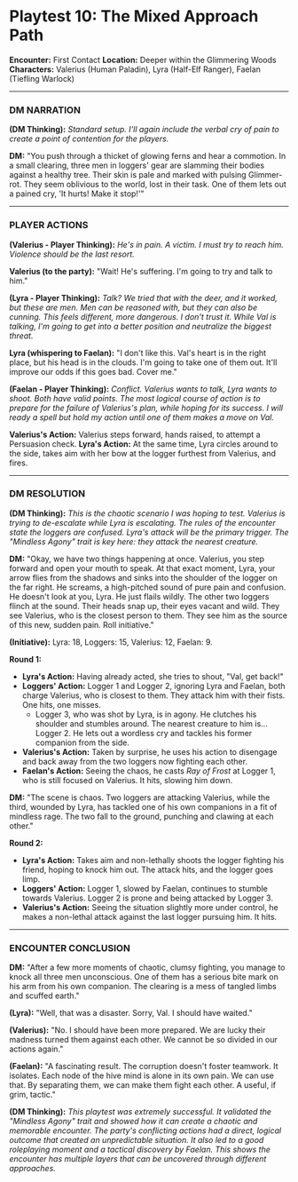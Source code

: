 # Playtest 10: The Mixed Approach Path

**Encounter:** First Contact
**Location:** Deeper within the Glimmering Woods
**Characters:** Valerius (Human Paladin), Lyra (Half-Elf Ranger), Faelan (Tiefling Warlock)

---

### DM NARRATION

**(DM Thinking):** *Standard setup. I'll again include the verbal cry of pain to create a point of contention for the players.*

**DM:** "You push through a thicket of glowing ferns and hear a commotion. In a small clearing, three men in loggers' gear are slamming their bodies against a healthy tree. Their skin is pale and marked with pulsing Glimmer-rot. They seem oblivious to the world, lost in their task. One of them lets out a pained cry, 'It hurts! Make it stop!'"

---

### PLAYER ACTIONS

**(Valerius - Player Thinking):** *He's in pain. A victim. I must try to reach him. Violence should be the last resort.*

**Valerius (to the party):** "Wait! He's suffering. I'm going to try and talk to him."

**(Lyra - Player Thinking):** *Talk? We tried that with the deer, and it worked, but these are men. Men can be reasoned with, but they can also be cunning. This feels different, more dangerous. I don't trust it. While Val is talking, I'm going to get into a better position and neutralize the biggest threat.*

**Lyra (whispering to Faelan):** "I don't like this. Val's heart is in the right place, but his head is in the clouds. I'm going to take one of them out. It'll improve our odds if this goes bad. Cover me."

**(Faelan - Player Thinking):** *Conflict. Valerius wants to talk, Lyra wants to shoot. Both have valid points. The most logical course of action is to prepare for the failure of Valerius's plan, while hoping for its success. I will ready a spell but hold my action until one of them makes a move on Val.*

**Valerius's Action:** Valerius steps forward, hands raised, to attempt a Persuasion check.
**Lyra's Action:** At the same time, Lyra circles around to the side, takes aim with her bow at the logger furthest from Valerius, and fires.

---

### DM RESOLUTION

**(DM Thinking):** *This is the chaotic scenario I was hoping to test. Valerius is trying to de-escalate while Lyra is escalating. The rules of the encounter state the loggers are confused. Lyra's attack will be the primary trigger. The "Mindless Agony" trait is key here: they attack the *nearest* creature.*

**DM:** "Okay, we have two things happening at once. Valerius, you step forward and open your mouth to speak. At that exact moment, Lyra, your arrow flies from the shadows and sinks into the shoulder of the logger on the far right. He screams, a high-pitched sound of pure pain and confusion. He doesn't look at you, Lyra. He just flails wildly. The other two loggers flinch at the sound. Their heads snap up, their eyes vacant and wild. They see Valerius, who is the closest person to them. They see him as the source of this new, sudden pain. Roll initiative."

**(Initiative):** Lyra: 18, Loggers: 15, Valerius: 12, Faelan: 9.

**Round 1:**
*   **Lyra's Action:** Having already acted, she tries to shout, "Val, get back!"
*   **Loggers' Action:** Logger 1 and Logger 2, ignoring Lyra and Faelan, both charge Valerius, who is closest to them. They attack him with their fists. One hits, one misses.
    *   Logger 3, who was shot by Lyra, is in agony. He clutches his shoulder and stumbles around. The nearest creature to him is... Logger 2. He lets out a wordless cry and tackles his former companion from the side.
*   **Valerius's Action:** Taken by surprise, he uses his action to disengage and back away from the two loggers now fighting each other.
*   **Faelan's Action:** Seeing the chaos, he casts *Ray of Frost* at Logger 1, who is still focused on Valerius. It hits, slowing him down.

**DM:** "The scene is chaos. Two loggers are attacking Valerius, while the third, wounded by Lyra, has tackled one of his own companions in a fit of mindless rage. The two fall to the ground, punching and clawing at each other."

**Round 2:**
*   **Lyra's Action:** Takes aim and non-lethally shoots the logger fighting his friend, hoping to knock him out. The attack hits, and the logger goes limp.
*   **Loggers' Action:** Logger 1, slowed by Faelan, continues to stumble towards Valerius. Logger 2 is prone and being attacked by Logger 3.
*   **Valerius's Action:** Seeing the situation slightly more under control, he makes a non-lethal attack against the last logger pursuing him. It hits.

---

### ENCOUNTER CONCLUSION

**DM:** "After a few more moments of chaotic, clumsy fighting, you manage to knock all three men unconscious. One of them has a serious bite mark on his arm from his own companion. The clearing is a mess of tangled limbs and scuffed earth."

**(Lyra):** "Well, that was a disaster. Sorry, Val. I should have waited."

**(Valerius):** "No. I should have been more prepared. We are lucky their madness turned them against each other. We cannot be so divided in our actions again."

**(Faelan):** "A fascinating result. The corruption doesn't foster teamwork. It isolates. Each node of the hive mind is alone in its own pain. We can use that. By separating them, we can make them fight each other. A useful, if grim, tactic."

**(DM Thinking):** *This playtest was extremely successful. It validated the "Mindless Agony" trait and showed how it can create a chaotic and memorable encounter. The party's conflicting actions had a direct, logical outcome that created an unpredictable situation. It also led to a good roleplaying moment and a tactical discovery by Faelan. This shows the encounter has multiple layers that can be uncovered through different approaches.*
